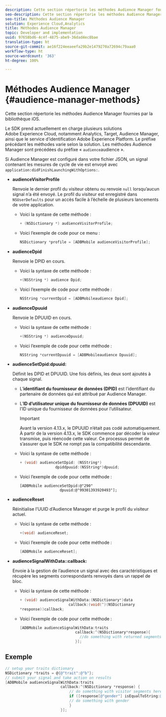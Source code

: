```yaml
---
description: Cette section répertorie les méthodes Audience Manager fournies par la bibliothèque iOS.
seo-description: Cette section répertorie les méthodes Audience Manager fournies par la bibliothèque iOS.
seo-title: Méthodes Audience Manager
solution: Experience Cloud,Analytics
title: Méthodes Audience Manager
topic: Developer and implementation
uuid: 97658bd6-4c4f-4875-abe9-36dad4ec8bae
translation-type: ht
source-git-commit: ae16f224eeaeefa29b2e1479270a72694c79aaa0
workflow-type: ht
source-wordcount: '363'
ht-degree: 100%

---
```



# Méthodes Audience Manager {#audience-manager-methods}

Cette section répertorie les méthodes Audience Manager fournies par la bibliothèque iOS.

Le SDK prend actuellement en charge plusieurs solutions Adobe Experience Cloud, notamment Analytics, Target, Audience Manager, ainsi que le service d’identification Adobe Experience Platform. Le préfixe précédant les méthodes varie selon la solution. Les méthodes Audience Manager sont précédées du préfixe « `audience`audience ».

Si Audience Manager est configuré dans votre fichier JSON, un signal contenant les mesures de cycle de vie est envoyé avec `application:didFinishLaunchingWithOptions:`.

* **audienceVisitorProfile**

   Renvoie le dernier profil du visiteur obtenu ou renvoie `null` lorsqu’aucun signal n’a été envoyé. Le profil du visiteur est enregistré dans `NSUserDefaults` pour un accès facile à l’échelle de plusieurs lancements de votre application.

   * Voici la syntaxe de cette méthode :

      ```objective-c
      + (NSDictionary *) audienceVisitorProfile;
      ```

   * Voici l’exemple de code pour ce menu :

      ```objective-c
      NSDictionary *profile = [ADBMobile audienceVisitorProfile]; 
      ```

* **audienceDpid**

   Renvoie le DPID en cours.

   * Voici la syntaxe de cette méthode :

      ```objective-c
      +(NSString *) audience Dpid;
      ```

   * Voici l’exemple de code pour cette méthode :

      ```objective-c
      NSString *currentDpid = [ADBMobileaudience Dpid]; 
      ```

* **audienceDpuuid**

   Renvoie le DPUUID en cours.

   * Voici la syntaxe de cette méthode :

      ```objective-c
      +(NSString *) audienceDpuuid;
      ```

   * Voici l’exemple de code pour cette méthode :

      ```objective-c
      NSString *currentDpuuid = [ADBMobileaudience Dpuuid]; 
      ```

* **audienceSetDpid:&#x200B;dpuuid:**

   Définit les DPID et DPUUID. Une fois définis, les deux sont ajoutés à chaque signal.

   * L’**identifiant du fournisseur de données (DPID)** est l’identifiant du partenaire de données qui est attribué par Audience Manager.
   * L’**ID d’utilisateur unique du fournisseur de données (DPUUID)** est l’ID unique du fournisseur de données pour l’utilisateur.

      >[!IMPORTANT]
      >
      >Avant la version 4.13.x, le DPUUID n’était pas codé automatiquement. À partir de la version 4.13.x, le SDK commence par décoder la valeur transmise, puis réencode cette valeur. Ce processus permet de s’assurer que le SDK ne rompt pas la compatibilité descendante.

   * Voici la syntaxe de cette méthode :

      ```objective-c
      + (void) audienceSetDpid: (NSString*)   
                      dpiddpuuid:(NSString*)dpuuid;
      ```

   * Voici l’exemple de code pour cette méthode :

      ```objective-
      [ADBMobile audienceSetDpid:@"290"
                        dpuuid:@"99301393920493"];
      ```

* **audienceReset**

   Réinitialise l’UUID d’Audience Manager et purge le profil du visiteur actuel.

   * Voici la syntaxe de cette méthode :

      ```objective-c
      +(void) audienceReset;
      ```

   * Voici l’exemple de code pour cette méthode :

      ```objective-c
      [ADBMobile audienceReset]; 
      ```

* **audienceSignalWithData::&#x200B;callback:**

   Envoie à la gestion de l’audience un signal avec des caractéristiques et récupère les segments correspondants renvoyés dans un rappel de bloc.

   * Voici la syntaxe de cette méthode :

      ```objective-c
      + (void) audienceSignalWithData:(NSDictionary*)data
                            callback:(void(^)(NSDictionary
      *response))callback; 
      ```

   * Voici l’exemple de code pour cette méthode :

      ```objective-c
      [ADBMobile audienceSignalWithData:traits
                               callback:^(NSDictionary*response){
                                 //do something with returned segments
                               }];
      ```

## Exemple

```objective-c
// setup your traits dictionary 
NSDictionary *traits = @{@"trait":@"b"}; 
// submit your signal and take action on results 
[ADBMobile audienceSignalWithData:traits  
                         callback:^(NSDictionary *response) { 
                             // do something with visitor segments here 
                             if ([response[@"gender"] isEqualToString:@"male"]) { 
                             // do something with gender  
                             } 
                         }];
```
